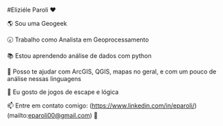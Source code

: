 #Eliziéle Paroli :hearts:

:earth_americas: Sou uma Geogeek 

:clock730: Trabalho como Analista em Geoprocessamento

:books: Estou aprendendo análise de dados com python

💬 Posso te ajudar com ArcGIS, QGIS, mapas no geral, e com um pouco de análise nessas linguagens

🌱 Eu gosto de jogos de escape e lógica

📫 Entre em contato comigo: (https://www.linkedin.com/in/eparoli/) (mailto:eparoli00@gmail.com)
:rocket:


